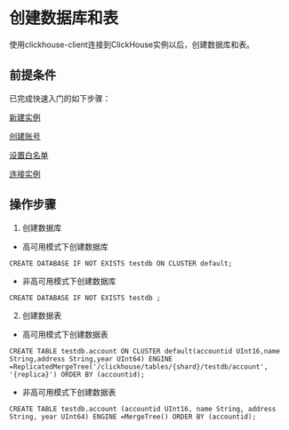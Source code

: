 # 创建数据库和表

使用clickhouse-client连接到ClickHouse实例以后，创建数据库和表。

## 前提条件

已完成快速入门的如下步骤：

[新建实例](https://docs.jdcloud.com/cn/jchdb/create-instance1)

[创建账号](https://docs.jdcloud.com/cn/jchdb/create-account1)

[设置白名单](https://docs.jdcloud.com/cn/jchdb/setwhitelist)

[连接实例](https://docs.jdcloud.com/cn/jchdb/Connect-Instance1)

## 操作步骤

1. 创建数据库

  - 高可用模式下创建数据库

   ```
   CREATE DATABASE IF NOT EXISTS testdb ON CLUSTER default;
   ```

  - 非高可用模式下创建数据库   

   ```
   CREATE DATABASE IF NOT EXISTS testdb ;
   ```

2. 创建数据表

- 高可用模式下创建数据表

```
CREATE TABLE testdb.account ON CLUSTER default(accountid UInt16,name String,address String,year UInt64) ENGINE =ReplicatedMergeTree('/clickhouse/tables/{shard}/testdb/account', '{replica}') ORDER BY (accountid);
```

- 非高可用模式下创建数据表

```
CREATE TABLE testdb.account (accountid UInt16, name String, address String, year UInt64) ENGINE =MergeTree() ORDER BY (accountid);
```











